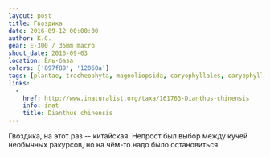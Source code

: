 ```yaml
---
layout: post
title: Гвоздика
date: 2016-09-12 00:00:00
author: К.С.
gear: E-300 / 35mm macro
shoot_date: 2016-09-03
location: Ёль-база
colors: ['897f89', '12060a']
tags: [plantae, tracheophyta, magnoliopsida, caryophyllales, caryophyllaceae, dianthus, dianthus chinensis]
links:
  -
    href: http://www.inaturalist.org/taxa/161763-Dianthus-chinensis
    info: inat
    title: Dianthus chinensis
---
```


Гвоздика, на этот раз -- китайская. Непрост был выбор между кучей необычных ракурсов, но на чём-то надо было остановиться.
